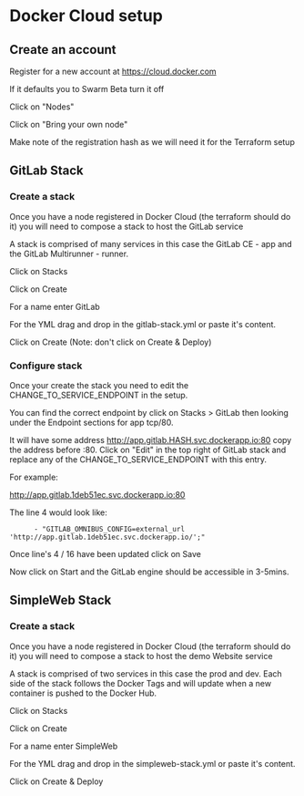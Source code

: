# Docker Cloud setup

## Create an account
Register for a new account at https://cloud.docker.com

If it defaults you to Swarm Beta turn it off

Click on "Nodes"

Click on "Bring your own node"

Make note of the registration hash as we will need it for the Terraform setup

## GitLab Stack

### Create a stack
Once you have a node registered in Docker Cloud (the terraform should do it) you
will need to compose a stack to host the GitLab service

A stack is comprised of many services in this case the GitLab CE - app and
the GitLab Multirunner - runner.

Click on Stacks

Click on Create

For a name enter GitLab

For the YML drag and drop in the gitlab-stack.yml or paste it's content.

Click on Create (Note: don't click on Create & Deploy)

### Configure stack

Once your create the stack you need to edit the CHANGE_TO_SERVICE_ENDPOINT in the setup.

You can find the correct endpoint by click on Stacks > GitLab then looking under the
Endpoint sections for app tcp/80.

It will have some address http://app.gitlab.HASH.svc.dockerapp.io:80 copy the address before
:80. Click on "Edit" in the top right of GitLab stack and replace any of the
CHANGE_TO_SERVICE_ENDPOINT  with this entry.

For example:

  http://app.gitlab.1deb51ec.svc.dockerapp.io:80

The line 4 would look like:

```
      - "GITLAB_OMNIBUS_CONFIG=external_url 'http://app.gitlab.1deb51ec.svc.dockerapp.io/';"
```

Once line's 4 / 16 have been updated click on Save

Now click on Start and the GitLab engine should be accessible in 3-5mins.

## SimpleWeb Stack

### Create a stack
Once you have a node registered in Docker Cloud (the terraform should do it) you
will need to compose a stack to host the demo Website service

A stack is comprised of two services in this case the prod and
dev. Each side of the stack follows the Docker Tags and will update when a new container is
pushed to the Docker Hub.

Click on Stacks

Click on Create

For a name enter SimpleWeb

For the YML drag and drop in the simpleweb-stack.yml or paste it's content.

Click on Create & Deploy
